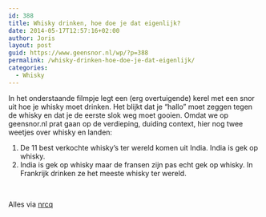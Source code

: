 ```yaml
---
id: 388
title: Whisky drinken, hoe doe je dat eigenlijk?
date: 2014-05-17T12:57:16+02:00
author: Joris
layout: post
guid: https://www.geensnor.nl/wp/?p=388
permalink: /whisky-drinken-hoe-doe-je-dat-eigenlijk/
categories:
  - Whisky
---
```

In het onderstaande filmpje legt een (erg overtuigende) kerel met een snor uit hoe je whisky moet drinken. Het blijkt dat je &#8220;hallo&#8221; moet zeggen tegen de whisky en dat je de eerste slok weg moet gooien. Omdat we op geensnor.nl prat gaan op de verdieping, duiding context, hier nog twee weetjes over whisky en landen:

  1. De 11 best verkochte whisky&#8217;s ter wereld komen uit India. India is gek op whisky.
  2. India is gek op whisky maar de fransen zijn pas echt gek op whisky. In Frankrijk drinken ze het meeste whisky ter wereld.

&nbsp;

<span class="embed-youtube" style="text-align:center; display: block;"></span>

Alles via [nrcq](https://www.nrcq.nl/2014/05/17/hoezo-zijn-dit-11-populairste-whiskys-ter-wereld)